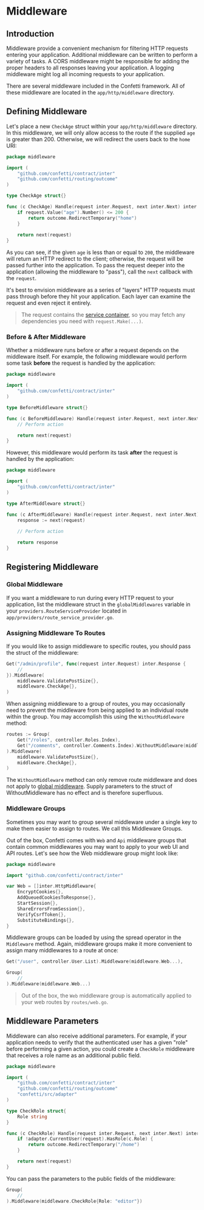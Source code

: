 # Middleware

## Introduction

Middleware provide a convenient mechanism for filtering HTTP requests entering your application. Additional middleware
can be written to perform a variety of tasks. A CORS middleware might be responsible for adding the proper headers to
all responses leaving your application. A logging middleware might log all incoming requests to your application.

There are several middleware included in the Confetti framework. All of these middleware are located in
the `app/http/middleware` directory.

## Defining Middleware

Let's place a new `CheckAge` struct within your `app/http/middleware` directory. In this middleware, we will only allow access to the route if the supplied `age` is greater than 200. Otherwise, we will redirect the users back to the `home` URI:

``` go
package middleware

import (
    "github.com/confetti/contract/inter"
    "github.com/confetti/routing/outcome"
)

type CheckAge struct{}

func (c CheckAge) Handle(request inter.Request, next inter.Next) inter.Response {
    if request.Value("age").Number() <= 200 {
        return outcome.RedirectTemporary("home")
    }
    
    return next(request)
}
```

As you can see, if the given `age` is less than or equal to `200`, the middleware will return an HTTP redirect to the client; otherwise, the request will be passed further into the application. To pass the request deeper into the application (allowing the middleware to "pass"), call the `next` callback with the `request`.

It's best to envision middleware as a series of "layers" HTTP requests must pass through before they hit your application. Each layer can examine the request and even reject it entirely.

> The request contains the [service container](/docs/{{version}}/container), so you may fetch any dependencies you need with `request.Make(...)`.

### Before & After Middleware

Whether a middleware runs before or after a request depends on the middleware itself. For example, the following middleware would perform some task **before** the request is handled by the application:

``` go
package middleware

import (
    "github.com/confetti/contract/inter"
)

type BeforeMiddleware struct{}

func (c BeforeMiddleware) Handle(request inter.Request, next inter.Next) inter.Response {
    // Perform action

    return next(request)
}
```

However, this middleware would perform its task **after** the request is handled by the application:

``` go
package middleware

import (
    "github.com/confetti/contract/inter"
)

type AfterMiddleware struct{}

func (c AfterMiddleware) Handle(request inter.Request, next inter.Next) inter.Response {
    response := next(request)
    
    // Perform action

    return response
}
```

## Registering Middleware

### Global Middleware

If you want a middleware to run during every HTTP request to your application, list the middleware struct in
the `globalMiddlewares` variable in your `providers.RouteServiceProvider` located
in `app/providers/route_service_provider.go`.

### Assigning Middleware To Routes

If you would like to assign middleware to specific routes, you should pass the struct of the middleware:

``` go
Get("/admin/profile", func(request inter.Request) inter.Response {
    //
}).Middleware(
    middleware.ValidatePostSize{},
    middleware.CheckAge{},
)
```

When assigning middleware to a group of routes, you may occasionally need to prevent the middleware from being applied to an individual route within the group. You may accomplish this using the `WithoutMiddleware` method:

``` go
routes := Group(
    Get("/roles", controller.Roles.Index),
    Get("/comments", controller.Comments.Index).WithoutMiddleware(middleware.CheckAge{}),
).Middleware(
    middleware.ValidatePostSize{},
    middleware.CheckAge{},
)
```

The `WithoutMiddleware` method can only remove route middleware and does not apply to [global middleware](#global-middleware). Supply parameters to the struct of WithoutMiddleware has no effect and is therefore superfluous.

### Middleware Groups

Sometimes you may want to group several middleware under a single key to make them easier to assign to routes. We call this Middleware Groups.

Out of the box, Confetti comes with `Web` and `Api` middleware groups that contain common middlewares you may want to apply to your web UI and API routes. Let's see how the Web middleware group might look like:

``` go 
package middleware

import "github.com/confetti/contract/inter"

var Web = []inter.HttpMiddleware{
    EncryptCookies{},
    AddQueuedCookiesToResponse{},
    StartSession{},
    ShareErrorsFromSession{},
    VerifyCsrfToken{},
    SubstituteBindings{},
}
```

Middleware groups can be loaded by using the spread operator in the `Middleware` method. Again, middleware groups make it more convenient to assign many middlewares to a route at once:

``` go
Get("/user", controller.User.List).Middleware(middleware.Web...),

Group(
    //
).Middleware(middleware.Web...)
```

> Out of the box, the `Web` middleware group is automatically applied to your web routes by `routes/web.go`.

## Middleware Parameters

Middleware can also receive additional parameters. For example, if your application needs to verify that the authenticated user has a given "role" before performing a given action, you could create a `CheckRole` middleware that receives a role name as an additional public field.

``` go
package middleware

import (
    "github.com/confetti/contract/inter"
    "github.com/confetti/routing/outcome"
    "confetti/src/adapter"
)

type CheckRole struct{
    Role string
}

func (c CheckRole) Handle(request inter.Request, next inter.Next) inter.Response {
    if !adapter.CurrentUser(request).HasRole(c.Role) {
        return outcome.RedirectTemporary("/home")
    }

    return next(request)
}
```

You can pass the parameters to the public fields of the middleware:

``` go
Group(
    //
).Middleware(middleware.CheckRole{Role: "editor"})
```
